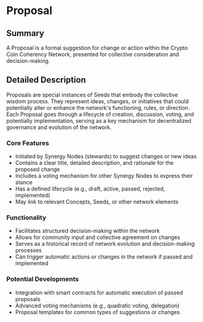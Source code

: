 # Proposal

## Summary
A Proposal is a formal suggestion for change or action within the Crypto Coin Coherency Network, presented for collective consideration and decision-making.

## Detailed Description
Proposals are special instances of Seeds that embody the collective wisdom process. They represent ideas, changes, or initiatives that could potentially alter or enhance the network's functioning, rules, or direction. Each Proposal goes through a lifecycle of creation, discussion, voting, and potentially implementation, serving as a key mechanism for decentralized governance and evolution of the network.

### Core Features
- Initiated by Synergy Nodes (stewards) to suggest changes or new ideas
- Contains a clear title, detailed description, and rationale for the proposed change
- Includes a voting mechanism for other Synergy Nodes to express their stance
- Has a defined lifecycle (e.g., draft, active, passed, rejected, implemented)
- May link to relevant Concepts, Seeds, or other network elements

### Functionality
- Facilitates structured decision-making within the network
- Allows for community input and collective agreement on changes
- Serves as a historical record of network evolution and decision-making processes
- Can trigger automatic actions or changes in the network if passed and implemented

### Potential Developments
- Integration with smart contracts for automatic execution of passed proposals
- Advanced voting mechanisms (e.g., quadratic voting, delegation)
- Proposal templates for common types of suggestions or changes